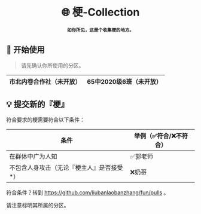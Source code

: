 <div align='center'>

# 🌐 梗-Collection
#### `如你所见，这是个收集梗的地方。`

</div>

## 🔶 开始使用
> 请先确认你所使用的分区。

| 市北内卷合作社（未开放） | 65中2020级6班（未开放） |
|-|-|

## 💡 提交新的『梗』
符合要求的梗需要符合以下条件：

| 条件 | 举例（✅符合/❌不符合） |
|-|-|
| 在群体中广为人知 | ✅郭老师 |
| 不包含人身攻击（无论『梗主人』是否接受*） | ❌奶哥 |

符合条件？转到 https://github.com/liubanlaobanzhang/fun/pulls 。

请注意标明其所属的分区。
